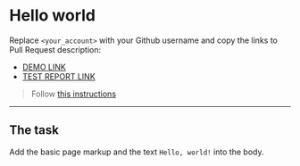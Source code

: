 # Hello world
Replace `<your_account>` with your Github username and copy the links to Pull Request description:
- [DEMO LINK](https://avkovlit.github.io/layout_hello-world/)
- [TEST REPORT LINK](https://avkovlit.github.io/layout_hello-world/report/html_report/)

> Follow [this instructions](https://mate-academy.github.io/layout_task-guideline/#how-to-solve-the-layout-tasks-on-github)
___

## The task
Add the basic page markup and the text `Hello, world!` into the body.

